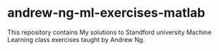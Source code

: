 # andrew-ng-ml-exercises-matlab
This repository contains My solutions to Standford university Machine Learning class exercises taught by Andrew Ng.
